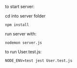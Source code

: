 to start server:

cd into server folder
```
npm install
```

run server with:
```
nodemon server.js
```

to run User.test.js:
```
NODE_ENV=test jest User.test.js
```